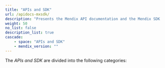 ```yaml
---
title: "APIs and SDK"
url: /apidocs-mxsdk/
description: "Presents the Mendix API documentation and the Mendix SDK documentation."
weight: 50
no_list: false
description_list: true
cascade:
    - space: "APIs and SDK"
    - mendix_version: ""
---
```


The *APIs and SDK* are divided into the following categories:
